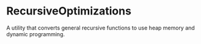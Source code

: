 # RecursiveOptimizations
A utility that converts general recursive functions to use heap memory and dynamic programming.
